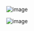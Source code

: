 ![image](https://github.com/user-attachments/assets/37160594-683a-400b-a344-385c33adda39)

![image](https://github.com/user-attachments/assets/2b1282bc-fdee-450d-b2df-485ff79eb6d1)
